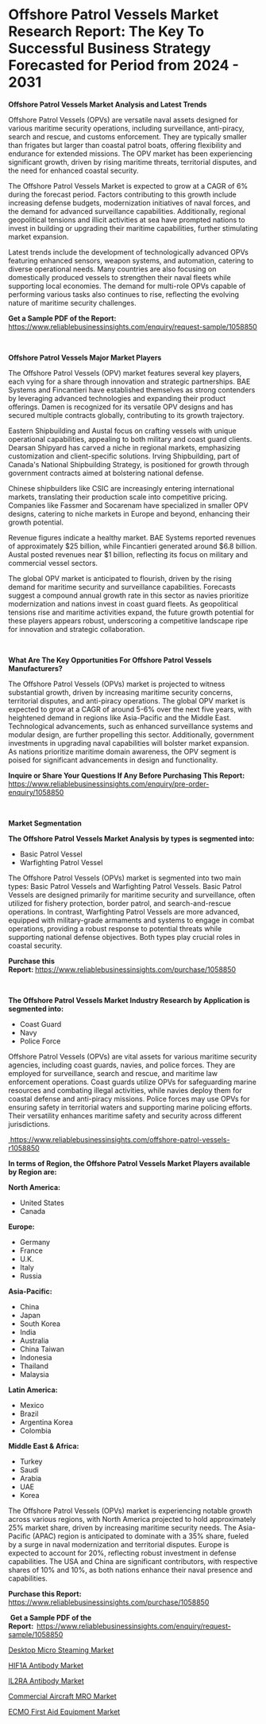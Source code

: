 <p><h1>Offshore Patrol Vessels Market Research Report: The Key To Successful Business Strategy Forecasted for Period from 2024 - 2031</h1></p><p><strong>Offshore Patrol Vessels Market Analysis and Latest Trends</strong></p>
<p><p>Offshore Patrol Vessels (OPVs) are versatile naval assets designed for various maritime security operations, including surveillance, anti-piracy, search and rescue, and customs enforcement. They are typically smaller than frigates but larger than coastal patrol boats, offering flexibility and endurance for extended missions. The OPV market has been experiencing significant growth, driven by rising maritime threats, territorial disputes, and the need for enhanced coastal security.</p><p>The Offshore Patrol Vessels Market is expected to grow at a CAGR of 6% during the forecast period. Factors contributing to this growth include increasing defense budgets, modernization initiatives of naval forces, and the demand for advanced surveillance capabilities. Additionally, regional geopolitical tensions and illicit activities at sea have prompted nations to invest in building or upgrading their maritime capabilities, further stimulating market expansion.</p><p>Latest trends include the development of technologically advanced OPVs featuring enhanced sensors, weapon systems, and automation, catering to diverse operational needs. Many countries are also focusing on domestically produced vessels to strengthen their naval fleets while supporting local economies. The demand for multi-role OPVs capable of performing various tasks also continues to rise, reflecting the evolving nature of maritime security challenges.</p></p>
<p><strong>Get a Sample PDF of the Report:&nbsp;</strong> <a href="https://www.reliablebusinessinsights.com/enquiry/request-sample/1058850?utm_campaign=84&utm_medium=2&utm_source=Github&utm_content=ia&utm_term=02112024&utm_id=offshore-patrol-vessels">https://www.reliablebusinessinsights.com/enquiry/request-sample/1058850</a></p>
<p>&nbsp;</p>
<p><strong>Offshore Patrol Vessels Major Market Players</strong></p>
<p><p>The Offshore Patrol Vessels (OPV) market features several key players, each vying for a share through innovation and strategic partnerships. BAE Systems and Fincantieri have established themselves as strong contenders by leveraging advanced technologies and expanding their product offerings. Damen is recognized for its versatile OPV designs and has secured multiple contracts globally, contributing to its growth trajectory. </p><p>Eastern Shipbuilding and Austal focus on crafting vessels with unique operational capabilities, appealing to both military and coast guard clients. Dearsan Shipyard has carved a niche in regional markets, emphasizing customization and client-specific solutions. Irving Shipbuilding, part of Canada's National Shipbuilding Strategy, is positioned for growth through government contracts aimed at bolstering national defense.</p><p>Chinese shipbuilders like CSIC are increasingly entering international markets, translating their production scale into competitive pricing. Companies like Fassmer and Socarenam have specialized in smaller OPV designs, catering to niche markets in Europe and beyond, enhancing their growth potential.</p><p>Revenue figures indicate a healthy market. BAE Systems reported revenues of approximately $25 billion, while Fincantieri generated around $6.8 billion. Austal posted revenues near $1 billion, reflecting its focus on military and commercial vessel sectors. </p><p>The global OPV market is anticipated to flourish, driven by the rising demand for maritime security and surveillance capabilities. Forecasts suggest a compound annual growth rate in this sector as navies prioritize modernization and nations invest in coast guard fleets. As geopolitical tensions rise and maritime activities expand, the future growth potential for these players appears robust, underscoring a competitive landscape ripe for innovation and strategic collaboration.</p></p>
<p>&nbsp;</p>
<p><strong>What Are The Key Opportunities For Offshore Patrol Vessels Manufacturers?</strong></p>
<p><p>The Offshore Patrol Vessels (OPVs) market is projected to witness substantial growth, driven by increasing maritime security concerns, territorial disputes, and anti-piracy operations. The global OPV market is expected to grow at a CAGR of around 5-6% over the next five years, with heightened demand in regions like Asia-Pacific and the Middle East. Technological advancements, such as enhanced surveillance systems and modular design, are further propelling this sector. Additionally, government investments in upgrading naval capabilities will bolster market expansion. As nations prioritize maritime domain awareness, the OPV segment is poised for significant advancements in design and functionality.</p></p>
<p><strong>Inquire or Share Your Questions If Any Before Purchasing This Report:</strong> <a href="https://www.reliablebusinessinsights.com/enquiry/pre-order-enquiry/1058850?utm_campaign=84&utm_medium=2&utm_source=Github&utm_content=ia&utm_term=02112024&utm_id=offshore-patrol-vessels">https://www.reliablebusinessinsights.com/enquiry/pre-order-enquiry/1058850</a></p>
<p>&nbsp;</p>
<p><strong>Market Segmentation</strong></p>
<p><strong>The Offshore Patrol Vessels Market Analysis by types is segmented into:</strong></p>
<p><ul><li>Basic Patrol Vessel</li><li>Warfighting Patrol Vessel</li></ul></p>
<p><p>The Offshore Patrol Vessels (OPVs) market is segmented into two main types: Basic Patrol Vessels and Warfighting Patrol Vessels. Basic Patrol Vessels are designed primarily for maritime security and surveillance, often utilized for fishery protection, border patrol, and search-and-rescue operations. In contrast, Warfighting Patrol Vessels are more advanced, equipped with military-grade armaments and systems to engage in combat operations, providing a robust response to potential threats while supporting national defense objectives. Both types play crucial roles in coastal security.</p></p>
<p><strong>Purchase this Report:&nbsp;</strong><a href="https://www.reliablebusinessinsights.com/purchase/1058850?utm_campaign=84&utm_medium=2&utm_source=Github&utm_content=ia&utm_term=02112024&utm_id=offshore-patrol-vessels">https://www.reliablebusinessinsights.com/purchase/1058850</a></p>
<p>&nbsp;</p>
<p><strong>The Offshore Patrol Vessels Market Industry Research by Application is segmented into:</strong></p>
<p><ul><li>Coast Guard</li><li>Navy</li><li>Police Force</li></ul></p>
<p><p>Offshore Patrol Vessels (OPVs) are vital assets for various maritime security agencies, including coast guards, navies, and police forces. They are employed for surveillance, search and rescue, and maritime law enforcement operations. Coast guards utilize OPVs for safeguarding marine resources and combating illegal activities, while navies deploy them for coastal defense and anti-piracy missions. Police forces may use OPVs for ensuring safety in territorial waters and supporting marine policing efforts. Their versatility enhances maritime safety and security across different jurisdictions.</p></p>
<p><a href="https://www.reliablebusinessinsights.com/offshore-patrol-vessels-r1058850?utm_campaign=84&utm_medium=2&utm_source=Github&utm_content=ia&utm_term=02112024&utm_id=offshore-patrol-vessels">&nbsp;https://www.reliablebusinessinsights.com/offshore-patrol-vessels-r1058850</a></p>
<p><strong>In terms of Region, the Offshore Patrol Vessels Market Players available by Region are:</strong></p>
<p>
    <p> <strong> North America: </strong>
        <ul>
            <li>United States</li>
            <li>Canada</li>
        </ul>
        </p> 
    <p> <strong> Europe: </strong>
        <ul>
            <li>Germany</li>
            <li>France</li>
            <li>U.K.</li>
            <li>Italy</li>
            <li>Russia</li>
        </ul>
        </p> 
    <p> <strong> Asia-Pacific: </strong>
        <ul>
            <li>China</li>
            <li>Japan</li>
            <li>South Korea</li>
            <li>India</li>
            <li>Australia</li>
            <li>China Taiwan</li>
            <li>Indonesia</li>
            <li>Thailand</li>
            <li>Malaysia</li>
        </ul>
        </p> 
    <p> <strong> Latin America: </strong>
        <ul>
            <li>Mexico</li>
            <li>Brazil</li>
            <li>Argentina Korea</li>
            <li>Colombia</li>
        </ul>
        </p> 
    <p> <strong> Middle East & Africa: </strong>
        <ul>
            <li>Turkey</li>
            <li>Saudi</li>
            <li>Arabia</li>
            <li>UAE</li>
            <li>Korea</li>
        </ul>
    </p>
    </p>
<p><p>The Offshore Patrol Vessels (OPVs) market is experiencing notable growth across various regions, with North America projected to hold approximately 25% market share, driven by increasing maritime security needs. The Asia-Pacific (APAC) region is anticipated to dominate with a 35% share, fueled by a surge in naval modernization and territorial disputes. Europe is expected to account for 20%, reflecting robust investment in defense capabilities. The USA and China are significant contributors, with respective shares of 10% and 10%, as both nations enhance their naval presence and capabilities.</p></p>
<p><strong>Purchase this Report: </strong><a href="https://www.reliablebusinessinsights.com/purchase/1058850?utm_campaign=84&utm_medium=2&utm_source=Github&utm_content=ia&utm_term=02112024&utm_id=offshore-patrol-vessels">https://www.reliablebusinessinsights.com/purchase/1058850</a></p>
<p>&nbsp;<strong>Get a Sample PDF of the Report:&nbsp;&nbsp;</strong><a href="https://www.reliablebusinessinsights.com/enquiry/request-sample/1058850?utm_campaign=84&utm_medium=2&utm_source=Github&utm_content=ia&utm_term=02112024&utm_id=offshore-patrol-vessels">https://www.reliablebusinessinsights.com/enquiry/request-sample/1058850</a></p>
<p><strong></strong></p>
<p><p><a href="https://www.linkedin.com/pulse/in-depth-desktop-micro-steaming-market-review-size-share-97cagr-mowvc?utm_campaign=84&utm_medium=2&utm_source=Github&utm_content=ia&utm_term=02112024&utm_id=offshore-patrol-vessels">Desktop Micro Steaming Market</a></p><p><a href="https://issuu.com/reportprime-2/docs/hif1a-antibody-market-size-2030.ppt_17b79e47ad5259?utm_campaign=84&utm_medium=2&utm_source=Github&utm_content=ia&utm_term=02112024&utm_id=offshore-patrol-vessels">HIF1A Antibody Market</a></p><p><a href="https://issuu.com/reportprime-2/docs/il2ra-antibody-market-size-2030.ppt_4a48569432f83e?utm_campaign=84&utm_medium=2&utm_source=Github&utm_content=ia&utm_term=02112024&utm_id=offshore-patrol-vessels">IL2RA Antibody Market</a></p><p><a href="https://github.com/MegiDuro586/Market-Research-Report-List-1/blob/main/commercial-aircraft-mro-market.md?utm_campaign=84&utm_medium=2&utm_source=Github&utm_content=ia&utm_term=02112024&utm_id=offshore-patrol-vessels">Commercial Aircraft MRO Market</a></p><p><a href="https://www.linkedin.com/pulse/global-ecmo-first-aid-equipment-industry-analysis-share-kapyc?utm_campaign=84&utm_medium=2&utm_source=Github&utm_content=ia&utm_term=02112024&utm_id=offshore-patrol-vessels">ECMO First Aid Equipment Market</a></p></p>